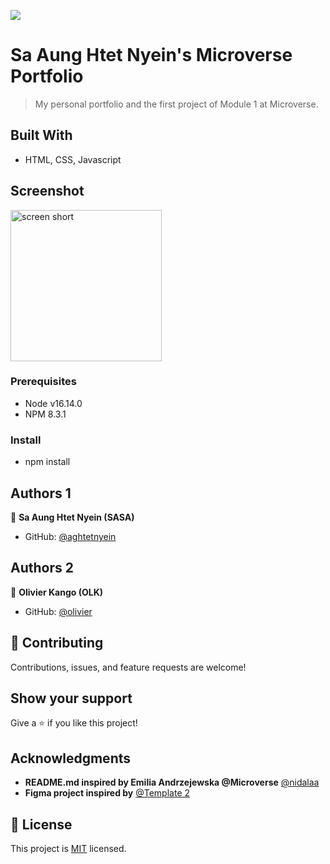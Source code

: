 ![](https://img.shields.io/badge/Microverse-blueviolet)

# Sa Aung Htet Nyein's Microverse Portfolio

> My personal portfolio and the first project of Module 1 at Microverse.

## Built With

- HTML, CSS, Javascript

## Screenshot

<img width="242" alt="screen short" src="https://user-images.githubusercontent.com/108806646/186366097-f0d8adf9-faec-4ff2-b661-bc5e043feb9b.png">

### Prerequisites

- Node v16.14.0
- NPM 8.3.1

### Install

- npm install

## Authors 1

👤 **Sa Aung Htet Nyein (SASA)**

- GitHub: [@aghtetnyein](https://github.com/aghtetnyein)

## Authors 2

👤 **Olivier Kango (OLK)**

- GitHub: [@olivier](https://github.com/Olivier-Kango)

## 🤝 Contributing

Contributions, issues, and feature requests are welcome!

## Show your support

Give a ⭐️ if you like this project!

## Acknowledgments

- **README.md inspired by Emilia Andrzejewska @Microverse** [@nidalaa](https://github.com/nidalaa)
- **Figma project inspired by** [@Template 2](https://www.figma.com/file/l7SqJ3ZfkAKih9sFxvWSR4/Microverse-Student-Project-1?node-id=1%3A1471)

## 📝 License

This project is [MIT](./LICENSE) licensed.
